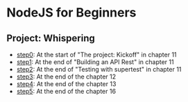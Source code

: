 # NodeJS for Beginners

## Project: Whispering

- [step0](step0/): At the start of "The project: Kickoff" in chapter 11
- [step1](step1/): At the end of "Building an API Rest" in chapter 11
- [step2](step2/): At the end of "Testing with supertest" in chapter 11
- [step3](step3/): At the end of the chapter 12
- [step4](step4/): At the end of the chapter 13
- [step5](step5/): At the end of the chapter 16